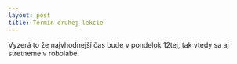 ```yaml
---
layout: post
title: Termin druhej lekcie
---
```


Vyzerá to že najvhodnejší čas bude v pondelok 12tej, tak vtedy sa aj stretneme v robolabe.
